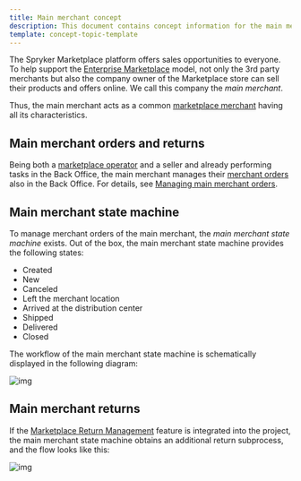 ```yaml
---
title: Main merchant concept
description: This document contains concept information for the main merchant in the Spryker Commerce OS.
template: concept-topic-template
---
```


The Spryker Marketplace platform offers sales opportunities to everyone. To help support the [Enterprise Marketplace](/docs/marketplace/user/intro-to-spryker-marketplace/marketplace-concept.html) model, not only the 3rd party merchants but also the company owner of the Marketplace store can sell their products and offers online. We call this company the *main merchant*.

Thus, the main merchant acts as a common [marketplace merchant](/docs/marketplace/user/features/{{page.version}}/marketplace-merchant-feature-overview/marketplace-merchant-feature-overview.html) having all its characteristics.

## Main merchant orders and returns

Being both a [marketplace operator](/docs/marketplace/user/intro-to-spryker-marketplace/marketplace-personas.html) and a seller and already performing tasks in the Back Office, the main merchant manages their [merchant orders](/docs/marketplace/user/features/{{page.version}}/marketplace-order-management-feature-overview/merchant-order-overview.html) also in the Back Office. For details, see [Managing main merchant orders](/docs/marketplace/user/merchant-portal-user-guides/{{page.version}}/orders/managing-merchant-orders.html).

## Main merchant state machine

To manage merchant orders of the main merchant, the *main merchant state machine* exists. Out of the box, the main merchant state machine provides the following states:
- Created
- New
- Canceled
- Left the merchant location
- Arrived at the distribution center
- Shipped
- Delivered
- Closed

The workflow of the main merchant state machine is schematically displayed in the following diagram:

![img](https://spryker.s3.eu-central-1.amazonaws.com/docs/Marketplace/user+guides/Features/Marketplace+Merchant/Main+merchant+concept/main-merchant-state-machine-new.png)

## Main merchant returns

If the [Marketplace Return Management](/docs/marketplace/user/features/{{page.version}}/marketplace-return-management-feature-overview.html) feature is integrated into the project, the main merchant state machine obtains an additional return subprocess, and the flow looks like this:

![img](https://spryker.s3.eu-central-1.amazonaws.com/docs/Marketplace/user+guides/Features/Marketplace+Merchant/Main+merchant+concept/marketplace-main-merchant-return-process.png)
